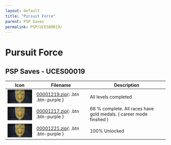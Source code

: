 ```yaml
---
layout: default
title: "Pursuit Force"
parent: PSP Saves
permalink: PSP/UCES00019/
---
```

# Pursuit Force

## PSP Saves - UCES00019

| Icon | Filename | Description |
|------|----------|-------------|
| ![Pursuit Force](ICON0.PNG) | [00001219.zip](00001219.zip){: .btn .btn-purple } | All levels completed |
| ![Pursuit Force](ICON0.PNG) | [00001217.zip](00001217.zip){: .btn .btn-purple } | 68 % complete. All races have gold medals. ( career mode finshed ) |
| ![Pursuit Force](ICON0.PNG) | [00001221.zip](00001221.zip){: .btn .btn-purple } | 100% Unlocked |
